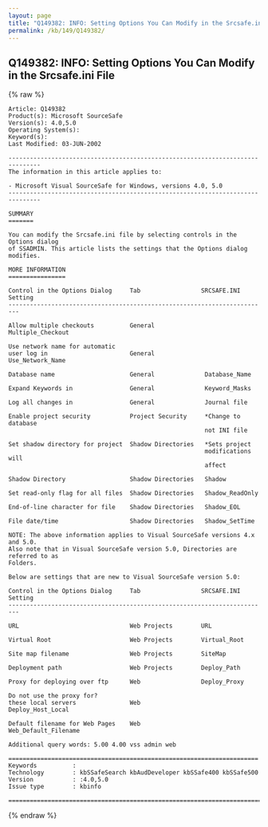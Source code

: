 ```yaml
---
layout: page
title: "Q149382: INFO: Setting Options You Can Modify in the Srcsafe.ini File"
permalink: /kb/149/Q149382/
---
```


## Q149382: INFO: Setting Options You Can Modify in the Srcsafe.ini File

{% raw %}

	Article: Q149382
	Product(s): Microsoft SourceSafe
	Version(s): 4.0,5.0
	Operating System(s): 
	Keyword(s): 
	Last Modified: 03-JUN-2002
	
	-------------------------------------------------------------------------------
	The information in this article applies to:
	
	- Microsoft Visual SourceSafe for Windows, versions 4.0, 5.0 
	-------------------------------------------------------------------------------
	
	SUMMARY
	=======
	
	You can modify the Srcsafe.ini file by selecting controls in the Options dialog
	of SSADMIN. This article lists the settings that the Options dialog modifies.
	
	MORE INFORMATION
	================
	
	Control in the Options Dialog     Tab                 SRCSAFE.INI Setting
	-------------------------------------------------------------------------
	
	Allow multiple checkouts          General              Multiple_Checkout
	
	Use network name for automatic
	user log in                       General              Use_Network_Name
	
	Database name                     General              Database_Name
	
	Expand Keywords in                General              Keyword_Masks
	
	Log all changes in                General              Journal file
	
	Enable project security           Project Security     *Change to database
	                                                       not INI file
	
	Set shadow directory for project  Shadow Directories   *Sets project
	                                                       modifications will
	                                                       affect
	
	Shadow Directory                  Shadow Directories   Shadow
	
	Set read-only flag for all files  Shadow Directories   Shadow_ReadOnly
	
	End-of-line character for file    Shadow Directories   Shadow_EOL
	
	File date/time                    Shadow Directories   Shadow_SetTime
	
	NOTE: The above information applies to Visual SourceSafe versions 4.x and 5.0.
	Also note that in Visual SourceSafe version 5.0, Directories are referred to as
	Folders.
	
	Below are settings that are new to Visual SourceSafe version 5.0:
	
	Control in the Options Dialog     Tab                 SRCSAFE.INI Setting
	-------------------------------------------------------------------------
	
	URL                               Web Projects        URL
	
	Virtual Root                      Web Projects        Virtual_Root
	
	Site map filename                 Web Projects        SiteMap
	
	Deployment path                   Web Projects        Deploy_Path
	
	Proxy for deploying over ftp      Web                 Deploy_Proxy
	
	Do not use the proxy for?
	these local servers               Web                 Deploy_Host_Local
	
	Default filename for Web Pages    Web                 Web_Default_Filename
	
	Additional query words: 5.00 4.00 vss admin web
	
	======================================================================
	Keywords          :  
	Technology        : kbSSafeSearch kbAudDeveloper kbSSafe400 kbSSafe500
	Version           : :4.0,5.0
	Issue type        : kbinfo
	
	=============================================================================
	

{% endraw %}
